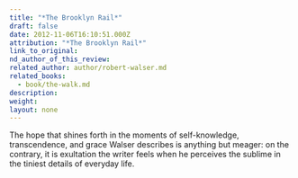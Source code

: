 ```yaml
---
title: "*The Brooklyn Rail*"
draft: false
date: 2012-11-06T16:10:51.000Z
attribution: "*The Brooklyn Rail*"
link_to_original:
nd_author_of_this_review:
related_author: author/robert-walser.md
related_books:
  - book/the-walk.md
description:
weight:
layout: none
---
```

The hope that shines forth in the moments of self-knowledge, transcendence, and grace Walser describes is anything but meager: on the contrary, it is exultation the writer feels when he perceives the sublime in the tiniest details of everyday life.

